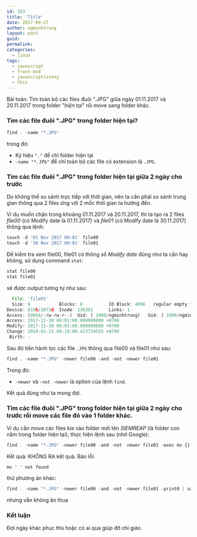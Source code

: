 ```yaml
---
id: 103
title: 'Title'
date: 2017-09-27
author: ngminhtrung
layout: post
guid: 
permalink: 
categories:
  - linux
tags:
  - javascript
  - front-end
  - javascriptissexy
  - this
---
```


Bài toán: Tìm toàn bộ các files đuôi ".JPG" giữa ngày 01.11.2017 và 20.11.2017 trong folder "*hiện tại*" rồi move sang folder khác.

### Tìm các file đuôi ".JPG" trong folder hiện tại?

```js
find . -name "*.JPG"
```
trong đó:
- Ký hiệu `"."` để chỉ folder hiện tại
- `-name "*.JPG"` để chỉ toàn bộ các file có extension là `.JPG`.

### Tìm các file đuôi ".JPG" trong folder hiện tại giữa 2 ngày cho trước

Do không thể so sánh trực tiếp với thời gian, nên ta cần phải so sánh trung gian thông qua 2 files ứng với 2 mốc thời gian ta hướng đến. 

Ví dụ muốn chặn trong khoảng 01.11.2017 và 20.11.2017, thì ta tạo ra 2 files *file00* (có Modify date là 01.11.2017) và *file01* (có Modify date là 30.11.2017) thông qua lệnh:

```js
touch -d '01 Nov 2017 00:01' file00
touch -d '30 Nov 2017 00:01' file01
```

Để kiểm tra xem file00, file01 có thông số *Modify date* đúng như ta cần hay không, sử dụng command `stat`:

```js
stat file00
stat file01
```
sẽ được output tương tự như sau:
```js
  File: 'file01'
  Size: 0         	Blocks: 0          IO Block: 4096   regular empty file
Device: 819h/2073d	Inode: 136361      Links: 1
Access: (0664/-rw-rw-r--)  Uid: ( 1000/ngminhtrung)   Gid: ( 1000/ngminhtrung)
Access: 2017-11-30 00:01:00.000000000 +0700
Modify: 2017-11-30 00:01:00.000000000 +0700
Change: 2018-02-21 08:18:00.413734555 +0700
 Birth: -
```

Sau đó tiến hành lọc các file `.JPG` thông qua file00 và file01 như sau:

```js
find . -name "*.JPG" -newer file00 -and -not -newer file01
```
Trong đó:
- `-newer` và `-not -newer` là option của lệnh `find`.

Kết quả đúng như ta mong đợi. 

### Tìm các file đuôi ".JPG" trong folder hiện tại giữa 2 ngày cho trước rồi move các file đó vào 1 folder khác. 

Ví dụ cần move các files kia vào folder mới tên *SIEMREAP* (là folder con nằm trong folder hiện tại), thực hiện lệnh sau (nhờ Google):

```js
find . -name "*.JPG" -newer file00 -and -not -newer file01 -exec mv {} ./SIEMREAP \;
```

Kết quả: KHÔNG RA kết quả. Báo lỗi: 
``` 
mv ' ' not found
```

thử phương án khác:
```js
find . -name "*.JPG" -newer file00 -and -not -newer file01 -print0 | xargs -0 -I {} mv {} ./SIEMREAP
```

nhưng vẫn không ăn thua

### Kết luận

Đợi ngày khác phục thù hoặc có ai qua giúp đỡ chỉ giáo. 


